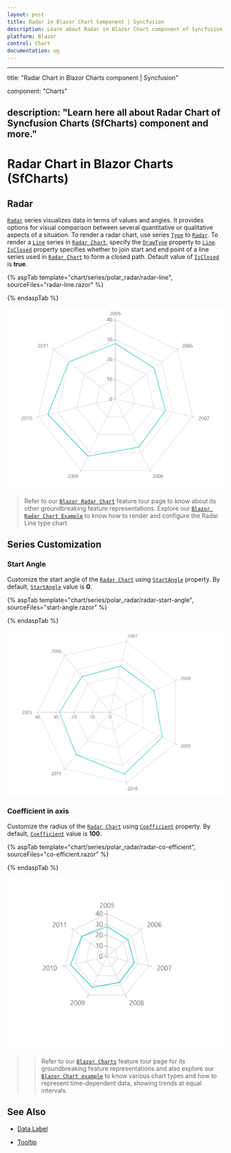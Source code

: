 ```yaml
---
layout: post
title: Radar in Blazor Chart Component | Syncfusion 
description: Learn about Radar in Blazor Chart component of Syncfusion, and more details.
platform: Blazor
control: Chart
documentation: ug
---
```


---
title: "Radar Chart in Blazor Charts component | Syncfusion"

component: "Charts"

description: "Learn here all about Radar Chart of Syncfusion Charts (SfCharts) component and more."
---

# Radar Chart in Blazor Charts (SfCharts)

## Radar

[`Radar`](https://www.syncfusion.com/blazor-components/blazor-charts/chart-types/radar-chart) series visualizes data in terms of values and angles. It provides options for visual comparison between several quantitative or qualitative aspects of a situation. To render a radar chart, use series [`Type`](https://help.syncfusion.com/cr/blazor/Syncfusion.Blazor~Syncfusion.Blazor.Charts.ChartSeries~Type.html) to [`Radar`](https://help.syncfusion.com/cr/blazor/Syncfusion.Blazor.Charts.ChartSeriesType.html#Syncfusion_Blazor_Charts_ChartSeriesType_Radar). To render a [`Line`](https://help.syncfusion.com/cr/blazor/Syncfusion.Blazor.Charts.ChartDrawType.html#Syncfusion_Blazor_Charts_ChartDrawType_Line) series in [`Radar Chart`](https://help.syncfusion.com/cr/blazor/Syncfusion.Blazor.Charts.ChartSeriesType.html#Syncfusion_Blazor_Charts_ChartSeriesType_Radar), specify the [`DrawType`](https://help.syncfusion.com/cr/blazor/Syncfusion.Blazor.Charts.ChartSeries.html#Syncfusion_Blazor_Charts_ChartSeries_DrawType) property to [`Line`](https://help.syncfusion.com/cr/blazor/Syncfusion.Blazor.Charts.ChartDrawType.html#Syncfusion_Blazor_Charts_ChartDrawType_Line). [`IsClosed`](https://help.syncfusion.com/cr/blazor/Syncfusion.Blazor~Syncfusion.Blazor.Charts.ChartSeries~IsClosed.html) property specifies whether to join start and end point of a line series used in [`Radar Chart`](https://www.syncfusion.com/blazor-components/blazor-charts/chart-types/Radar-chart) to form a closed path. Default value of [`IsClosed`](https://help.syncfusion.com/cr/blazor/Syncfusion.Blazor~Syncfusion.Blazor.Charts.ChartSeries~IsClosed.html) is **true**.

{% aspTab template="chart/series/polar_radar/radar-line", sourceFiles="radar-line.razor" %}

{% endaspTab %}

![Line](../images/polar-radar/radar-line-razor.png)

> Refer to our [`Blazor Radar Chart`](https://www.syncfusion.com/blazor-components/blazor-charts/chart-types/radar-chart) feature tour page to know about its other groundbreaking feature representations. Explore our [`Blazor Radar Chart Example`](https://blazor.syncfusion.com/demos/chart/polar-line) to know how to render and configure the Radar Line type chart.

## Series Customization

### Start Angle

Customize the start angle of the [`Radar Chart`](https://help.syncfusion.com/cr/blazor/Syncfusion.Blazor.Charts.ChartSeriesType.html#Syncfusion_Blazor_Charts_ChartSeriesType_Radar) using [`StartAngle`](https://help.syncfusion.com/cr/blazor/Syncfusion.Blazor.Charts.ChartCommonAxis.html#Syncfusion_Blazor_Charts_ChartCommonAxis_StartAngle) property. By default, [`StartAngle`](https://help.syncfusion.com/cr/blazor/Syncfusion.Blazor.Charts.ChartCommonAxis.html#Syncfusion_Blazor_Charts_ChartCommonAxis_StartAngle) value is **0**.

{% aspTab template="chart/series/polar_radar/radar-start-angle", sourceFiles="start-angle.razor" %}

{% endaspTab %}

![Start Angle](../images/polar-radar/start-angle-razor.png)

### Coefficient in axis
  
Customize the radius of the [`Radar Chart`](https://help.syncfusion.com/cr/blazor/Syncfusion.Blazor.Charts.ChartSeriesType.html#Syncfusion_Blazor_Charts_ChartSeriesType_Radar) using [`Coefficient`](https://help.syncfusion.com/cr/blazor/Syncfusion.Blazor.Charts.ChartCommonAxis.html#Syncfusion_Blazor_Charts_ChartCommonAxis_Coefficient) property. By default, [`Coefficient`](https://help.syncfusion.com/cr/blazor/Syncfusion.Blazor.Charts.ChartCommonAxis.html#Syncfusion_Blazor_Charts_ChartCommonAxis_Coefficient) value is **100**.

{% aspTab template="chart/series/polar_radar/radar-co-efficient", sourceFiles="co-efficient.razor" %}

{% endaspTab %}

![Coefficient](../images/polar-radar/co-efficient-razor.png)

>> Refer to our [`Blazor Charts`](https://www.syncfusion.com/blazor-components/blazor-charts) feature tour page for its groundbreaking feature representations and also explore our [`Blazor Chart example`](https://blazor.syncfusion.com/demos/chart/line?theme=bootstrap4) to know various chart types and how to represent time-dependent data, showing trends at equal intervals.

## See Also

* [Data Label](../data-labels)

* [Tooltip](../tool-tip)
